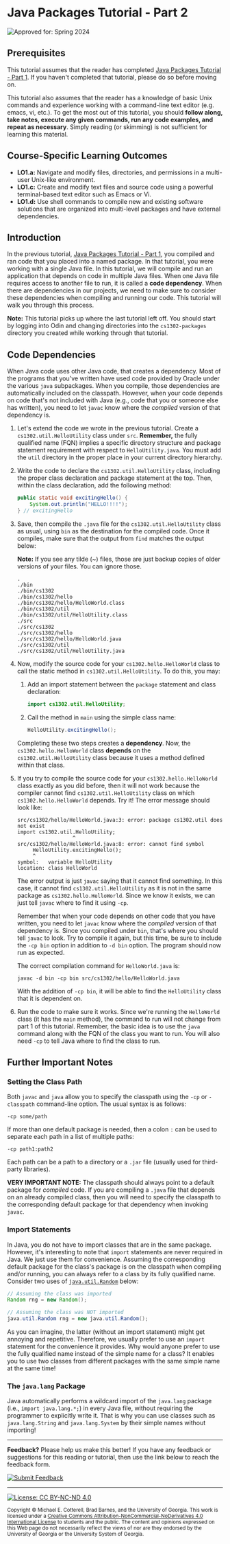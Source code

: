 # Java Packages Tutorial - Part 2

![Approved for: Spring 2024](https://img.shields.io/badge/Approved%20for-Spring%202024-blue)

## Prerequisites

This tutorial assumes that the reader has completed 
[Java Packages Tutorial - Part 1](https://github.com/cs1302uga/cs1302-tutorials/blob/alsi/packages1.md). 
If you haven't completed that tutorial, please do so before moving on.

This tutorial also assumes that the reader has a knowledge of basic Unix commands and experience working with a command-line 
text editor (e.g. emacs, vi, etc.). To get the most out of this tutorial, you should **follow along, take notes, execute any given commands,
run any code examples, and repeat as necessary**. Simply reading (or skimming) is not sufficient for learning this material.

## Course-Specific Learning Outcomes

* **LO1.a:** Navigate and modify files, directories, and permissions in a multi-user Unix-like environment.
* **LO1.c:** Create and modify text files and source code using a powerful terminal-based text editor such as Emacs or Vi.
* **LO1.d:** Use shell commands to compile new and existing software solutions that are organized into multi-level packages
  and have external dependencies.
  
## Introduction

In the previous tutorial, [Java Packages Tutorial - Part 1](https://github.com/cs1302uga/cs1302-tutorials/blob/alsi/packages1.md),
you compiled and ran code that you placed into a named package. In that tutorial, you were working with a single Java
file. In this tutorial, we will compile and run an application that depends on code in multiple Java files. 
When one Java file requires access to another file to run, it is called a **code dependency**. When there are
dependencies in our projects, we need to make sure to consider these dependencies when compiling and running our code.
This tutorial will walk you through this process.

**Note:** This tutorial picks up where the last tutorial left off. You should start by logging into Odin and changing
directories into the `cs1302-packages` directory you created while working through that tutorial.

## Code Dependencies

When Java code uses other Java code, that creates a dependency. Most of the programs that you've
written have used code provided by Oracle under the various `java` subpackages. When you compile,
those dependencies are automatically included on the classpath. However, when your code depends 
on code that's not included with Java (e.g., code that you or someone else has written), you need
to let `javac` know where the _compiled_ version of that dependency is.

1. Let's extend the code we wrote in the previous tutorial. Create a `cs1302.util.HelloUtility` class under `src`.
   **Remember,** the fully qualified name (FQN) implies a specific directory structure and package statement 
   requirement with respect to `HelloUtility.java`. You must add the `util` directory in the proper
   place in your current directory hierarchy.
   
1. Write the code to declare the `cs1302.util.HelloUtility` class, including the proper 
   class declaration and package statement at the top. Then, within the class declaration, add the 
   following method:

   ```java
   public static void excitingHello() {
       System.out.println("HELLO!!!!");
   } // excitingHello
   ```
   
1. Save, then compile the `.java` file for the `cs1302.util.HelloUtility` class as usual, 
   using `bin` as the destination for the compiled code. Once it compiles, make sure that the 
   output from `find` matches the output below:
   
   **Note:**  If you see any tilde (~) files, those are just backup copies of older versions 
   of your files. You can ignore those.
   
   ```
   .
   ./bin
   ./bin/cs1302
   ./bin/cs1302/hello
   ./bin/cs1302/hello/HelloWorld.class
   ./bin/cs1302/util
   ./bin/cs1302/util/HelloUtility.class
   ./src
   ./src/cs1302
   ./src/cs1302/hello
   ./src/cs1302/hello/HelloWorld.java
   ./src/cs1302/util
   ./src/cs1302/util/HelloUtility.java
   ```

1. Now, modify the source code for your `cs1302.hello.HelloWorld` class to call the static method in
   `cs1302.util.HelloUtility`. To do this, you may:
   
   1. Add an import statement between the `package` statement and class declaration:
   
      ```java
      import cs1302.util.HelloUtility;
      ```
   
   1. Call the method in `main` using the simple class name:
   
      ```java
      HelloUtility.excitingHello();
      ```
      
   Completing these two steps creates a **dependency**. Now, the `cs1302.hello.HelloWorld` class
   **depends** on the `cs1302.util.HelloUtility` class because it uses a method defined within that
   class.
      
1. If you try to compile the source code for your `cs1302.hello.HelloWorld` class exactly as you 
   did before, then it will not work because the compiler cannot find `cs1302.util.HelloUtility` 
   class on which `cs1302.hello.HelloWorld` depends. Try it! The error message should look like:
   
   ```
   src/cs1302/hello/HelloWorld.java:3: error: package cs1302.util does not exist
   import cs1302.util.HelloUtility;
                     ^
   src/cs1302/hello/HelloWorld.java:8: error: cannot find symbol
        HelloUtility.excitingHello();
        ^
   symbol:   variable HelloUtility
   location: class HelloWorld
   ```
   
   The error output is just `javac` saying that it cannot find something. In this case, it cannot
   find `cs1302.util.HelloUtility` as it is not in the same package as `cs1302.hello.HelloWorld`. 
   Since we know it exists, we can just tell `javac` where to find it using `-cp`. 
   
   Remember that when your code depends on other code that you have written, you need to let 
   `javac` know where the _compiled_ version of that dependency is. Since you compiled under `bin`,
   that's where you should tell `javac` to look. Try to compile it again, but this time, be sure
   to include the `-cp bin` option in addition to `-d bin` option. The program should now run as expected.
   
   The correct compilation command for `HelloWorld.java` is:
   
   ```
   javac -d bin -cp bin src/cs1302/hello/HelloWorld.java
   ```
   
   With the addition of `-cp bin`, it will be able to find the `HelloUtility` class that it is dependent on.

1. Run the code to make sure it works. Since we're running the `HelloWorld` class (it has the `main` method), 
   the command to run will not change from part 1 of this tutorial. Remember, the basic idea is to use the 
   `java` command along with the FQN of the class you want to run. You will also need `-cp` to tell Java 
   where to find the class to run.
   
## Further Important Notes

### Setting the Class Path

Both `javac` and `java` allow you to specify the classpath using the `-cp` or `-classpath` command-line
option. The usual syntax is as follows:

```
-cp some/path
```

If more than one default package is needed, then a colon `:` can be used to separate each path in a
list of multiple paths:

```
-cp path1:path2
```

Each path can be a path to a directory or a `.jar` file (usually used for third-party libraries).

**VERY IMPORTANT NOTE:** The classpath should always point to a default package for _compiled_ code. 
If you are compiling a `.java` file that depends on an already compiled class, then you will need to 
specify the classpath to the corresponding default package for that dependency when 
invoking `javac`.

### Import Statements

In Java, you do not have to import classes that are in the same package. However, it's interesting to
note that `import` statements are never required in Java. We just use them for convenience. 
Assuming the corresponding default package for the class's package is on the classpath when compiling 
and/or running, you can always refer to a class by its fully qualified name. Consider two uses of
[`java.util.Random`](https://docs.oracle.com/en/java/javase/17/docs/api/java.base/java/util/Random.html) below:

```java
// Assuming the class was imported
Random rng = new Random();
```

```java
// Assuming the class was NOT imported
java.util.Random rng = new java.util.Random();
```

As you can imagine, the latter (without an import statement) might get annoying and repetitive.
Therefore, we usually prefer to use an `import` statement for the convenience it provides.
Why would anyone prefer to use the fully qualified name instead of the simple name for a class?
It enables you to use two classes from different packages with the same simple name at the
same time!

### The `java.lang` Package

Java automatically performs a wildcard import of the `java.lang` package (i.e., `import java.lang.*;`) in 
every Java file, without requiring the programmer to explicitly write it. That is why you can use classes
such as `java.lang.String` and `java.lang.System` by their simple names without importing!

<hr/>

**Feedback?** 
Please help us make this better!
If you have any feedback or suggestions for this reading or tutorial, then use 
the link below to reach the feedback form.

[![Submit Feedback](https://img.shields.io/badge/-Submit&nbsp;Feedback-red.svg?style=for-the-badge)](https://docs.google.com/forms/d/e/1FAIpQLSfBgZM_-G-9nKmX7F83k0Tgp1OlqBnrkt6vsxlIqLypc_keUQ/viewform?usp=pp_url&entry.1081181680=cs1302-packages&entry.1901270436=https://github.com/cs1302uga/cs1302-tutorials/blob/master/packages.md)

<hr/>

[![License: CC BY-NC-ND 4.0](https://img.shields.io/badge/License-CC%20BY--NC--ND%204.0-lightgrey.svg)](http://creativecommons.org/licenses/by-nc-nd/4.0/)

<small>
Copyright &copy; Michael E. Cotterell, Brad Barnes, and the University of Georgia.
This work is licensed under a <a rel="license" href="http://creativecommons.org/licenses/by-nc-nd/4.0/">Creative Commons Attribution-NonCommercial-NoDerivatives 4.0 International License</a> to students and the public.
The content and opinions expressed on this Web page do not necessarily reflect the views of nor are they endorsed by the University of Georgia or the University System of Georgia.
</small>
